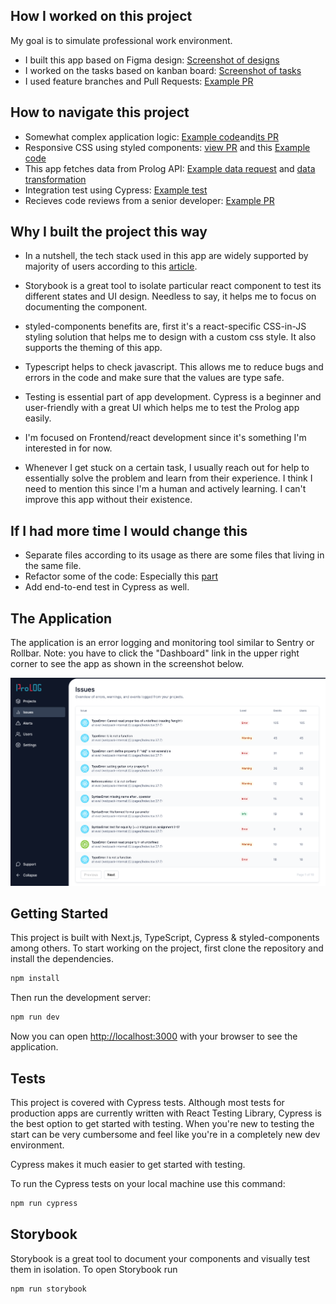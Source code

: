## How I worked on this project

My goal is to simulate professional work environment.

- I built this app based on Figma design: [Screenshot of designs](docs/figma.JPG)
- I worked on the tasks based on kanban board: [Screenshot of tasks](docs/kanban.png)
- I used feature branches and Pull Requests: [Example PR](https://github.com/profydev/prolog-app-cathleys/pull/12)

## How to navigate this project

- Somewhat complex application logic: [Example code](https://github.com/profydev/prolog-app-cathleys/pull/45/files#diff-521a7275a4eb3fdf5e1b8eeb2344d4d1bc0226821a14bfa32f2987ced05900b6)and[its PR](https://github.com/profydev/prolog-app-cathleys/pull/45)
- Responsive CSS using styled components: [view PR](https://github.com/profydev/prolog-app-cathleys/pull/53) and this [Example code](https://github.com/profydev/prolog-app-cathleys/pull/53/commits/e70082bfcdb381ad2d82122b42685c55426c7636)
- This app fetches data from Prolog API: [Example data request](docs/data-request.png) and [data transformation](https://github.com/profydev/prolog-app-cathleys/pull/44/files#diff-1fb743f14b9931a06d480ac25d22a3c7e7eb83bce1832bb0b11759db4ed8c98c)
- Integration test using Cypress: [Example test](docs/cypress-test.jpg)
- Recieves code reviews from a senior developer: [Example PR](https://github.com/profydev/prolog-app-cathleys/pull/44)

## Why I built the project this way

- In a nutshell, the tech stack used in this app are widely supported by majority of users according to this [article](https://profy.dev/article/react-tech-stack).

- Storybook is a great tool to isolate particular react component to test its different states and UI design. Needless to say, it helps me to focus on documenting the component.

- styled-components benefits are, first it's a react-specific CSS-in-JS styling solution that helps me to design with a custom css style. It also supports the theming of this app.

- Typescript helps to check javascript. This allows me to reduce bugs and errors in the code and make sure that the values are type safe.

- Testing is essential part of app development. Cypress is a beginner and user-friendly with a great UI which helps me to test the Prolog app easily.

- I'm focused on Frontend/react development since it's something I'm interested in for now.

- Whenever I get stuck on a certain task, I usually reach out for help to essentially solve the problem and learn from their experience. I think I need to mention this since I'm a human and actively learning. I can't improve this app without their existence.

## If I had more time I would change this

- Separate files according to its usage as there are some files that living in the same file.
- Refactor some of the code: Especially this [part](https://github.com/profydev/prolog-app-cathleys/pull/35/files)
- Add end-to-end test in Cypress as well.

## The Application

The application is an error logging and monitoring tool similar to Sentry or Rollbar. Note: you have to click the "Dashboard" link in the upper right corner to see the app as shown in the screenshot below.

![The running application](docs/app.png)

## Getting Started

This project is built with Next.js, TypeScript, Cypress & styled-components among others. To start working on the project, first clone the repository and install the dependencies.

```bash
npm install
```

Then run the development server:

```bash
npm run dev
```

Now you can open [http://localhost:3000](http://localhost:3000) with your browser to see the application.

## Tests

This project is covered with Cypress tests. Although most tests for production apps are currently written with React Testing Library, Cypress is the best option to get started with testing. When you're new to testing the start can be very cumbersome and feel like you're in a completely new dev environment.

Cypress makes it much easier to get started with testing.

To run the Cypress tests on your local machine use this command:

```bash
npm run cypress
```

## Storybook

Storybook is a great tool to document your components and visually test them in isolation. To open Storybook run

```bash
npm run storybook
```
